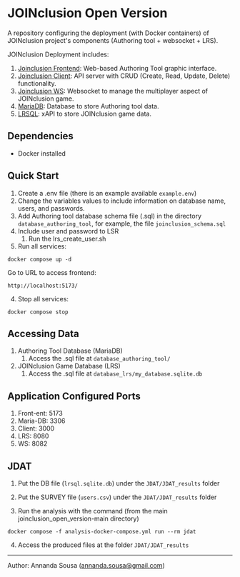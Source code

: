 # JOINclusion Open Version

A repository configuring the deployment (with Docker containers) of JOINclusion project's components (Authoring tool +
websocket + LRS).

JOINclusion Deployment includes:

1. [Joinclusion Frontend](https://github.com/JohnChristidis/joinclusion-frontend): Web-based Authoring Tool graphic
   interface.
2. [Joinclusion Client](https://github.com/JohnChristidis/joinclusion-client): API server with CRUD (Create, Read,
   Update, Delete) functionality.
3. [Joinclusion WS](https://github.com/JohnChristidis/joinclusion-ws): Websocket to manage the multiplayer aspect of
   JOINclusion game.
4. [MariaDB](https://hub.docker.com/_/mariadb): Database to store Authoring tool data.
5. [LRSQL](https://github.com/yetanalytics/lrsql): xAPI to store JOINclusion game data.

## Dependencies

- Docker installed

## Quick Start

1. Create a .env file (there is an example available ```example.env```)
2. Change the variables values to include information on database name, users, and passwords.
3. Add Authoring tool database schema file (.sql) in the directory ```database_authoring_tool```, for example, the file
   ```joinclusion_schema.sql```
4. Include user and password to LSR
    1. Run the lrs_create_user.sh
5. Run all services:

```docker compose up -d```

Go to URL to access frontend:

```http://localhost:5173/```

4. Stop all services:

```docker compose stop```

## Accessing Data

1. Authoring Tool Database (MariaDB)
    1. Access the .sql file at ```database_authoring_tool/```
2. JOINclusion Game Database (LRS)
    1. Access the .sql file at ```database_lrs/my_database.sqlite.db```

## Application Configured Ports

1. Front-ent: 5173
2. Maria-DB: 3306
3. Client: 3000
4. LRS: 8080
5. WS: 8082

## JDAT

1. Put the DB file (`lrsql.sqlite.db`) under the `JDAT/JDAT_results` folder
2. Put the SURVEY file (`users.csv`) under the `JDAT/JDAT_results` folder

3. Run the analysis with the command (from the main joinclusion_open_version-main directory)

`docker compose -f analysis-docker-compose.yml run --rm jdat`

4. Access the produced files at the folder `JDAT/JDAT_results`

-----
Author: Annanda Sousa (annanda.sousa@gmail.com)